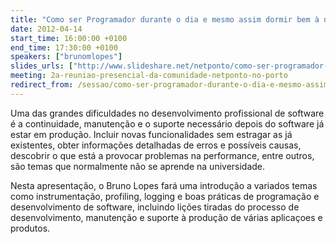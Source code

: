 ```yaml
---
title: "Como ser Programador durante o dia e mesmo assim dormir bem à noite"
date: 2012-04-14
start_time: 16:00:00 +0100
end_time: 17:30:00 +0100
speakers: ["brunomlopes"]
slides_urls: ["http://www.slideshare.net/netponto/como-ser-programador-durante-o-dia-e-mesmo-assim-dormir-bem-noite"]
meeting: 2a-reuniao-presencial-da-comunidade-netponto-no-porto
redirect_from: /sessao/como-ser-programador-durante-o-dia-e-mesmo-assim-dormir-bem-a-noite/
---
```

Uma das grandes dificuldades no desenvolvimento profissional de software é a continuidade, manutenção e o suporte necessário depois do software já estar em produção. Incluir novas funcionalidades sem estragar as já existentes, obter informações detalhadas de erros e possíveis causas, descobrir o que está a provocar problemas na performance, entre outros, são temas que normalmente não se aprende na universidade.

Nesta apresentação, o Bruno Lopes fará uma introdução a variados temas como instrumentação, profiling, logging e boas práticas de programação e desenvolvimento de software, incluindo lições tiradas do processo de desenvolvimento, manutenção e suporte à produção de várias aplicaçoes e produtos.

